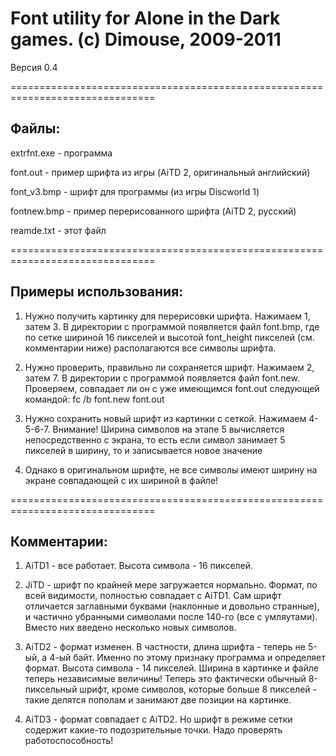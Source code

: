 ﻿# Font utility for Alone in the Dark games. (c) Dimouse, 2009-2011

Версия 0.4

===============================================================================

## Файлы:
extrfnt.exe - программа

font.out    - пример шрифта из игры (AiTD 2, оригинальный английский)

font_v3.bmp - шрифт для программы (из игры Discworld 1)

fontnew.bmp - пример перерисованного шрифта (AiTD 2, русский)

reamde.txt  - этот файл

===============================================================================

## Примеры использования:

1. Нужно получить картинку для перерисовки шрифта. Нажимаем 1, затем 3.
В директории с программой появляется файл font.bmp, где по сетке шириной 16
пикселей и высотой font_height пикселей (см. комментарии ниже) располагаются
все символы шрифта.

2. Нужно проверить, правильно ли сохраняется шрифт. Нажимаем 2, затем 7.
В директории с программой появляется файл font.new. Проверяем, совпадает ли
он с уже имеющимся font.out следующей командой: fc /b font.new font.out

3. Нужно сохранить новый шрифт из картинки с сеткой. Нажимаем 4-5-6-7.
Внимание! Ширина символов на этапе 5 вычисляется непосредственно с экрана, то
есть если символ занимает 5 пикселей в ширину, то и записывается новое значение
5. Однако в оригинальном шрифте, не все символы имеют ширину на экране
совпадающей с их шириной в файле!

===============================================================================

## Комментарии:
1. AiTD1 - все работает. Высота символа - 16 пикселей.

2. JiTD  - шрифт по крайней мере загружается нормально. Формат, по всей видимости,
полностью совпадает с AiTD1. Сам шрифт отличается заглавными буквами (наклонные
и довольно странные), и частично убранными символами после 140-го (все с
умляутами). Вместо них введено несколько новых символов.

3. AiTD2 - формат изменен. В частности, длина шрифта - теперь не 5-ый, а 4-ый байт.
Именно по этому признаку программа и определяет формат.
Высота символа - 14 пикселей.
Ширина в картинке и файле теперь независимые величины! Теперь это фактически
обычный 8-пиксельный шрифт, кроме символов, которые больше 8 пикселей - такие
делятся пополам и занимают две позиции на картинке.

4. AiTD3 - формат совпадает с AiTD2. Но шрифт в режиме сетки содержит какие-то
подозрительные точки. 
Надо проверять работоспособность!